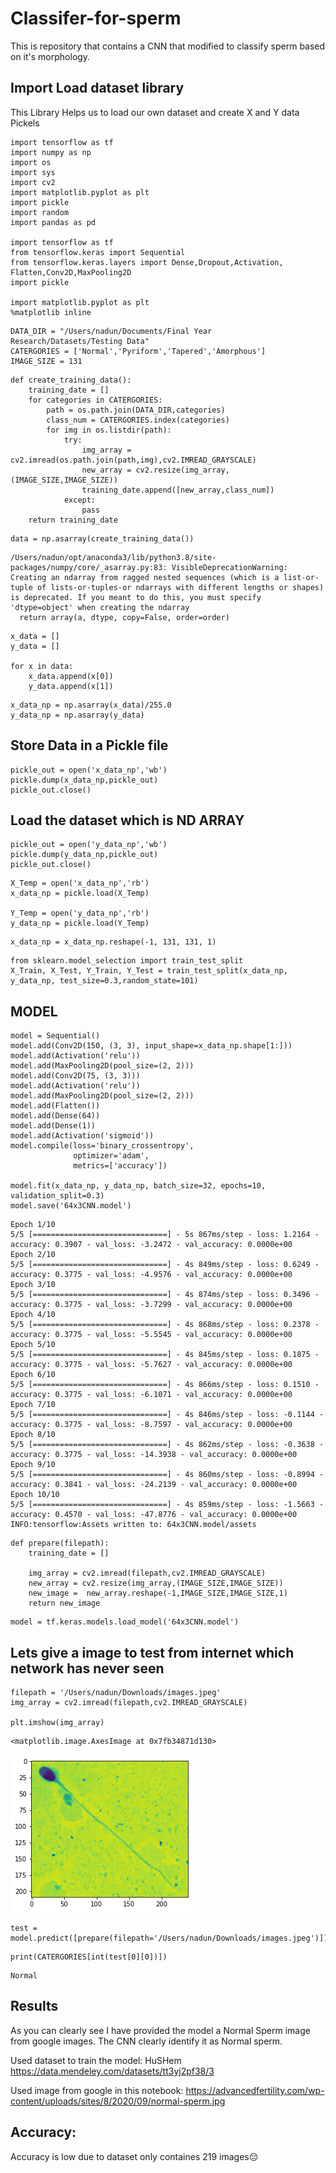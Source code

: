 # Classifer-for-sperm
This is repository that contains a CNN that modified to classify sperm based on it's morphology.

## Import Load dataset library

This Library Helps us to load our own dataset and create X and Y data Pickels


```
import tensorflow as tf
import numpy as np
import os
import sys
import cv2
import matplotlib.pyplot as plt
import pickle
import random
import pandas as pd

import tensorflow as tf
from tensorflow.keras import Sequential
from tensorflow.keras.layers import Dense,Dropout,Activation, Flatten,Conv2D,MaxPooling2D
import pickle

import matplotlib.pyplot as plt
%matplotlib inline
```


```
DATA_DIR = "/Users/nadun/Documents/Final Year Research/Datasets/Testing Data"
CATERGORIES = ['Normal','Pyriform','Tapered','Amorphous']
IMAGE_SIZE = 131
```


```
def create_training_data():
    training_date = []
    for categories in CATERGORIES:
        path = os.path.join(DATA_DIR,categories)
        class_num = CATERGORIES.index(categories)
        for img in os.listdir(path):
            try:
                img_array = cv2.imread(os.path.join(path,img),cv2.IMREAD_GRAYSCALE)
                new_array = cv2.resize(img_array,(IMAGE_SIZE,IMAGE_SIZE))
                training_date.append([new_array,class_num])
            except:
                pass
    return training_date
```


```
data = np.asarray(create_training_data())
```

    /Users/nadun/opt/anaconda3/lib/python3.8/site-packages/numpy/core/_asarray.py:83: VisibleDeprecationWarning: Creating an ndarray from ragged nested sequences (which is a list-or-tuple of lists-or-tuples-or ndarrays with different lengths or shapes) is deprecated. If you meant to do this, you must specify 'dtype=object' when creating the ndarray
      return array(a, dtype, copy=False, order=order)



```
x_data = []
y_data = []

for x in data:
    x_data.append(x[0])
    y_data.append(x[1])
```


```
x_data_np = np.asarray(x_data)/255.0
y_data_np = np.asarray(y_data)
```

## Store Data in a Pickle file


```
pickle_out = open('x_data_np','wb')
pickle.dump(x_data_np,pickle_out)
pickle_out.close()
```

## Load the dataset which is ND ARRAY


```
pickle_out = open('y_data_np','wb')
pickle.dump(y_data_np,pickle_out)
pickle_out.close()
```


```
X_Temp = open('x_data_np','rb')
x_data_np = pickle.load(X_Temp)

Y_Temp = open('y_data_np','rb')
y_data_np = pickle.load(Y_Temp)
```


```
x_data_np = x_data_np.reshape(-1, 131, 131, 1)
```


```
from sklearn.model_selection import train_test_split
X_Train, X_Test, Y_Train, Y_Test = train_test_split(x_data_np, y_data_np, test_size=0.3,random_state=101)
```

## MODEL


```
model = Sequential()
model.add(Conv2D(150, (3, 3), input_shape=x_data_np.shape[1:]))
model.add(Activation('relu'))
model.add(MaxPooling2D(pool_size=(2, 2)))
model.add(Conv2D(75, (3, 3)))
model.add(Activation('relu'))
model.add(MaxPooling2D(pool_size=(2, 2)))
model.add(Flatten())
model.add(Dense(64))
model.add(Dense(1))
model.add(Activation('sigmoid'))
model.compile(loss='binary_crossentropy',
              optimizer='adam',
              metrics=['accuracy'])

model.fit(x_data_np, y_data_np, batch_size=32, epochs=10, validation_split=0.3)
model.save('64x3CNN.model')
```

    Epoch 1/10
    5/5 [==============================] - 5s 867ms/step - loss: 1.2164 - accuracy: 0.3907 - val_loss: -3.2472 - val_accuracy: 0.0000e+00
    Epoch 2/10
    5/5 [==============================] - 4s 849ms/step - loss: 0.6249 - accuracy: 0.3775 - val_loss: -4.9576 - val_accuracy: 0.0000e+00
    Epoch 3/10
    5/5 [==============================] - 4s 874ms/step - loss: 0.3496 - accuracy: 0.3775 - val_loss: -3.7299 - val_accuracy: 0.0000e+00
    Epoch 4/10
    5/5 [==============================] - 4s 868ms/step - loss: 0.2378 - accuracy: 0.3775 - val_loss: -5.5545 - val_accuracy: 0.0000e+00
    Epoch 5/10
    5/5 [==============================] - 4s 845ms/step - loss: 0.1875 - accuracy: 0.3775 - val_loss: -5.7627 - val_accuracy: 0.0000e+00
    Epoch 6/10
    5/5 [==============================] - 4s 866ms/step - loss: 0.1510 - accuracy: 0.3775 - val_loss: -6.1071 - val_accuracy: 0.0000e+00
    Epoch 7/10
    5/5 [==============================] - 4s 846ms/step - loss: -0.1144 - accuracy: 0.3775 - val_loss: -8.7597 - val_accuracy: 0.0000e+00
    Epoch 8/10
    5/5 [==============================] - 4s 862ms/step - loss: -0.3638 - accuracy: 0.3775 - val_loss: -14.3938 - val_accuracy: 0.0000e+00
    Epoch 9/10
    5/5 [==============================] - 4s 860ms/step - loss: -0.8994 - accuracy: 0.3841 - val_loss: -24.2139 - val_accuracy: 0.0000e+00
    Epoch 10/10
    5/5 [==============================] - 4s 859ms/step - loss: -1.5663 - accuracy: 0.4570 - val_loss: -47.8776 - val_accuracy: 0.0000e+00
    INFO:tensorflow:Assets written to: 64x3CNN.model/assets



```
def prepare(filepath):
    training_date = []
    
    img_array = cv2.imread(filepath,cv2.IMREAD_GRAYSCALE)
    new_array = cv2.resize(img_array,(IMAGE_SIZE,IMAGE_SIZE))
    new_image =  new_array.reshape(-1,IMAGE_SIZE,IMAGE_SIZE,1)
    return new_image
```


```
model = tf.keras.models.load_model('64x3CNN.model')
```

## Lets give a image to test from internet which network has never seen


```
filepath = '/Users/nadun/Downloads/images.jpeg'
img_array = cv2.imread(filepath,cv2.IMREAD_GRAYSCALE)

plt.imshow(img_array)
```




    <matplotlib.image.AxesImage at 0x7fb34871d130>




    
![png](output_20_1.png)
    



```
test = model.predict([prepare(filepath='/Users/nadun/Downloads/images.jpeg')])
```


```
print(CATERGORIES[int(test[0][0])])
```

    Normal


## Results

As you can clearly see I have provided the model a Normal Sperm image from google images. The CNN clearly identify it as Normal sperm.

Used dataset to train the model: HuSHem https://data.mendeley.com/datasets/tt3yj2pf38/3

Used image from google in this notebook: https://advancedfertility.com/wp-content/uploads/sites/8/2020/09/normal-sperm.jpg

## Accuracy:     

Accuracy is low due to dataset only containes 219 images😔
